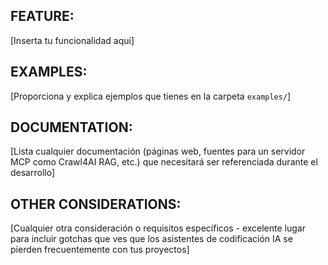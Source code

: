 ## FEATURE:

[Inserta tu funcionalidad aquí]

## EXAMPLES:

[Proporciona y explica ejemplos que tienes en la carpeta `examples/`]

## DOCUMENTATION:

[Lista cualquier documentación (páginas web, fuentes para un servidor MCP como Crawl4AI RAG, etc.) que necesitará ser referenciada durante el desarrollo]

## OTHER CONSIDERATIONS:

[Cualquier otra consideración o requisitos específicos - excelente lugar para incluir gotchas que ves que los asistentes de codificación IA se pierden frecuentemente con tus proyectos]